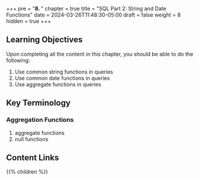 +++
pre = "<b>8. </b>"
chapter = true
title = "SQL Part 2: String and Date Functions"
date = 2024-03-26T11:48:30-05:00
draft = false
weight = 8
hidden = true
+++

## Learning Objectives
Upon completing all the content in this chapter, you should be able to do the following:
1. Use common string functions in queries
1. Use common date functions in queries
1. Use aggregate functions in queries

## Key Terminology

### Aggregation Functions
1. aggregate functions
1. null functions

## Content Links

{{% children %}}
